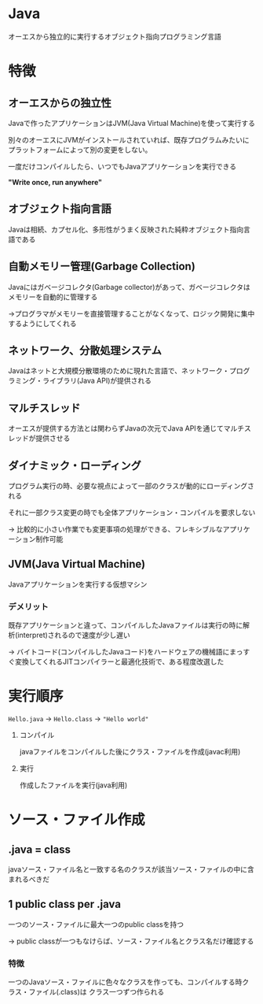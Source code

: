 # Java

オーエスから独立的に実行するオブジェクト指向プログラミング言語

# 特徴

## オーエスからの独立性

Javaで作ったアプリケーションはJVM(Java Virtual Machine)を使って実行する

別々のオーエスにJVMがインストールされていれば、既存プログラムみたいにプラットフォームによって別の変更をしない。

一度だけコンパイルしたら、いつでもJavaアプリケーションを実行できる

**"Write once, run anywhere"**

## オブジェクト指向言語

Javaは相続、カプセル化、多形性がうまく反映された純粋オブジェクト指向言語である

## 自動メモリー管理(Garbage Collection)

Javaにはガベージコレクタ(Garbage collector)があって、ガベージコレクタはメモリーを自動的に管理する

→プログラマがメモリーを直接管理することがなくなって、ロジック開発に集中するようにしてくれる

## ネットワーク、分散処理システム

Javaはネットと大規模分散環境のために現れた言語で、ネットワーク・プログラミング・ライブラリ(Java API)が提供される

## マルチスレッド

オーエスが提供する方法とは関わらずJavaの次元でJava APIを通じてマルチスレッドが提供させる

## ダイナミック・ローディング

プログラム実行の時、必要な視点によって一部のクラスが動的にローディングされる

それに一部クラス変更の時でも全体アプリケーション・コンパイルを要求しない

→ 比較的に小さい作業でも変更事項の処理ができる、フレキシブルなアプリケーション制作可能

## JVM(Java Virtual Machine)

Javaアプリケーションを実行する仮想マシン

### デメリット

既存アプリケーションと違って、コンパイルしたJavaファイルは実行の時に解析(interpret)されるので速度が少し遅い

→ バイトコード(コンパイルしたJavaコード)をハードウェアの機械語にまっすぐ変換してくれるJITコンパイラーと最適化技術で、ある程度改選した

# 実行順序

`Hello.java` → `Hello.class` → `"Hello world"`

1. コンパイル

    javaファイルをコンパイルした後にクラス・ファイルを作成(javac利用)

2. 実行

    作成したファイルを実行(java利用)

# ソース・ファイル作成

## .java = class

javaソース・ファイル名と一致する名のクラスが該当ソース・ファイルの中に含まれるべきだ

## 1 public class per .java

一つのソース・ファイルに最大一つのpublic classを持つ

→ public classが一つもなけらば、ソース・ファイル名とクラス名だけ確認する

### 特徴

一つのJavaソース・ファイルに色々なクラスを作っても、コンパイルする時クラス・ファイル(.class)は クラス一つずつ作られる
